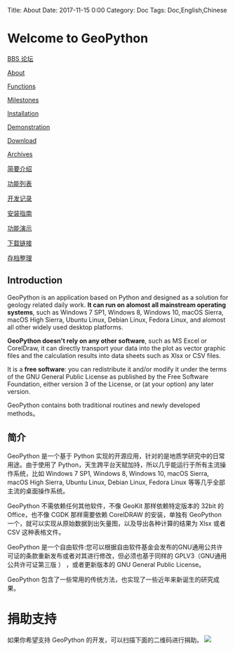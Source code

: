 Title: About
Date: 2017-11-15 0:00
Category: Doc
Tags: Doc,English,Chinese

# Welcome to GeoPython

[BBS 论坛](http://bbs.geopython.com/)

[About](http://doc.geopython.com/about.html)

[Functions](http://doc.geopython.com/functions.html)

[Milestones](http://doc.geopython.com/milestones.html)

[Installation](http://doc.geopython.com/installation.html)

[Demonstration](http://doc.geopython.com/demonstration.html)

[Download](http://doc.geopython.com/download.html)

[Archives](http://doc.geopython.com/archives.html)

[简要介绍](http://doc.geopython.com/about.html)

[功能列表](http://doc.geopython.com/gong-neng-lie-biao.html)

[开发记录](http://doc.geopython.com/kai-fa-ji-lu.html)

[安装指南](http://doc.geopython.com/installation.html)

[功能演示](http://doc.geopython.com/yan-shi-shi-pin.html)

[下载链接](http://doc.geopython.com/download.html)

[存档整理](http://doc.geopython.com/archives.html)


## Introduction


GeoPython is an application based on Python and designed as a solution for geology related daily work. **It can run on alomost all mainstream operating systems**, such as Windows 7 SP1, Windows 8, Windows 10, macOS Sierra, macOS High Sierra, Ubuntu Linux, Debian Linux, Fedora Linux, and alomost all other widely used desktop platforms.

**GeoPython doesn't rely on any other software**, such as MS Excel or CorelDraw, it can directly transport your data into the plot as vector graphic files and the calculation results into data sheets such as Xlsx or CSV files.


It is a **free software**: you can redistribute it and/or modify it under the terms of the GNU General Public License as published by the Free Software Foundation, either version 3 of the License, or (at your option) any later version.

GeoPython contains both traditional routines and newly developed methods。




## 简介


GeoPython 是一个基于 Python 实现的开源应用，针对的是地质学研究中的日常用途。由于使用了 Python，天生跨平台天赋加持，所以几乎能运行于所有主流操作系统，比如 Windows 7 SP1, Windows 8, Windows 10, macOS Sierra, macOS High Sierra, Ubuntu Linux, Debian Linux, Fedora Linux 等等几乎全部主流的桌面操作系统。

GeoPython 不需依赖任何其他软件，不像 GeoKit 那样依赖特定版本的 32bit 的 Office，也不像 CGDK 那样需要依赖 CorelDRAW 的安装，单独有 GeoPython 一个，就可以实现从原始数据到出矢量图，以及导出各种计算的结果为 Xlsx 或者 CSV 这种表格文件。

GeoPython 是一个自由软件:您可以根据自由软件基金会发布的GNU通用公共许可证的条款重新发布或者对其进行修改，但必须也基于同样的 GPLV3（GNU通用公共许可证第三版 ） ，或者更新版本的 GNU General Public License。

GeoPython 包含了一些常用的传统方法，也实现了一些近年来新诞生的研究成果。


# 捐助支持

如果你希望支持 GeoPython 的开发，可以扫描下面的二维码进行捐助。
![](https://raw.githubusercontent.com/chinageology/GeoPython/master/img/WeChatQrCode.png)
